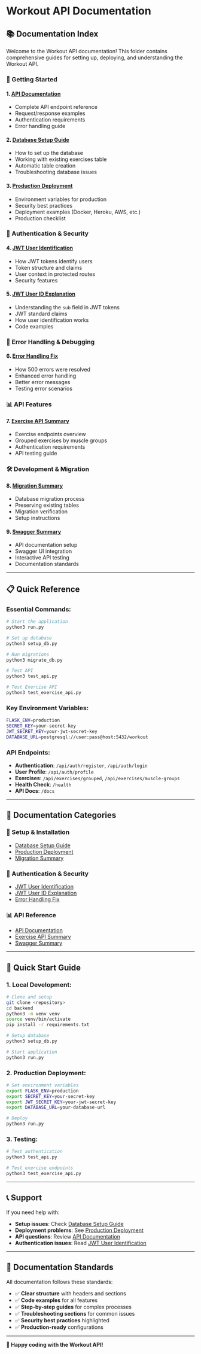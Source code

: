 # Workout API Documentation

## 📚 **Documentation Index**

Welcome to the Workout API documentation! This folder contains comprehensive guides for setting up, deploying, and understanding the Workout API.

### **🚀 Getting Started**

#### **1. [API Documentation](API_DOCUMENTATION.md)**
- Complete API endpoint reference
- Request/response examples
- Authentication requirements
- Error handling guide

#### **2. [Database Setup Guide](DATABASE_SETUP_GUIDE.md)**
- How to set up the database
- Working with existing exercises table
- Automatic table creation
- Troubleshooting database issues

#### **3. [Production Deployment](PRODUCTION_DEPLOYMENT.md)**
- Environment variables for production
- Security best practices
- Deployment examples (Docker, Heroku, AWS, etc.)
- Production checklist

### **🔐 Authentication & Security**

#### **4. [JWT User Identification](JWT_USER_IDENTIFICATION.md)**
- How JWT tokens identify users
- Token structure and claims
- User context in protected routes
- Security features

#### **5. [JWT User ID Explanation](JWT_USER_ID_EXPLANATION.md)**
- Understanding the `sub` field in JWT tokens
- JWT standard claims
- How user identification works
- Code examples

### **🐛 Error Handling & Debugging**

#### **6. [Error Handling Fix](ERROR_HANDLING_FIX.md)**
- How 500 errors were resolved
- Enhanced error handling
- Better error messages
- Testing error scenarios

### **📊 API Features**

#### **7. [Exercise API Summary](EXERCISE_API_SUMMARY.md)**
- Exercise endpoints overview
- Grouped exercises by muscle groups
- Authentication requirements
- API testing guide

### **🛠️ Development & Migration**

#### **8. [Migration Summary](MIGRATION_SUMMARY.md)**
- Database migration process
- Preserving existing tables
- Migration verification
- Setup instructions

#### **9. [Swagger Summary](SWAGGER_SUMMARY.md)**
- API documentation setup
- Swagger UI integration
- Interactive API testing
- Documentation standards

---

## 📋 **Quick Reference**

### **Essential Commands:**
```bash
# Start the application
python3 run.py

# Set up database
python3 setup_db.py

# Run migrations
python3 migrate_db.py

# Test API
python3 test_api.py

# Test Exercise API
python3 test_exercise_api.py
```

### **Key Environment Variables:**
```bash
FLASK_ENV=production
SECRET_KEY=your-secret-key
JWT_SECRET_KEY=your-jwt-secret-key
DATABASE_URL=postgresql://user:pass@host:5432/workout
```

### **API Endpoints:**
- **Authentication**: `/api/auth/register`, `/api/auth/login`
- **User Profile**: `/api/auth/profile`
- **Exercises**: `/api/exercises/grouped`, `/api/exercises/muscle-groups`
- **Health Check**: `/health`
- **API Docs**: `/docs`

---

## 🎯 **Documentation Categories**

### **📖 Setup & Installation**
- [Database Setup Guide](DATABASE_SETUP_GUIDE.md)
- [Production Deployment](PRODUCTION_DEPLOYMENT.md)
- [Migration Summary](MIGRATION_SUMMARY.md)

### **🔐 Authentication & Security**
- [JWT User Identification](JWT_USER_IDENTIFICATION.md)
- [JWT User ID Explanation](JWT_USER_ID_EXPLANATION.md)
- [Error Handling Fix](ERROR_HANDLING_FIX.md)

### **📊 API Reference**
- [API Documentation](API_DOCUMENTATION.md)
- [Exercise API Summary](EXERCISE_API_SUMMARY.md)
- [Swagger Summary](SWAGGER_SUMMARY.md)

---

## 🚀 **Quick Start Guide**

### **1. Local Development:**
```bash
# Clone and setup
git clone <repository>
cd backend
python3 -m venv venv
source venv/bin/activate
pip install -r requirements.txt

# Setup database
python3 setup_db.py

# Start application
python3 run.py
```

### **2. Production Deployment:**
```bash
# Set environment variables
export FLASK_ENV=production
export SECRET_KEY=your-secret-key
export JWT_SECRET_KEY=your-jwt-secret-key
export DATABASE_URL=your-database-url

# Deploy
python3 run.py
```

### **3. Testing:**
```bash
# Test authentication
python3 test_api.py

# Test exercise endpoints
python3 test_exercise_api.py
```

---

## 📞 **Support**

If you need help with:
- **Setup issues**: Check [Database Setup Guide](DATABASE_SETUP_GUIDE.md)
- **Deployment problems**: See [Production Deployment](PRODUCTION_DEPLOYMENT.md)
- **API questions**: Review [API Documentation](API_DOCUMENTATION.md)
- **Authentication issues**: Read [JWT User Identification](JWT_USER_IDENTIFICATION.md)

---

## 📝 **Documentation Standards**

All documentation follows these standards:
- ✅ **Clear structure** with headers and sections
- ✅ **Code examples** for all features
- ✅ **Step-by-step guides** for complex processes
- ✅ **Troubleshooting sections** for common issues
- ✅ **Security best practices** highlighted
- ✅ **Production-ready** configurations

---

**🎉 Happy coding with the Workout API!** 